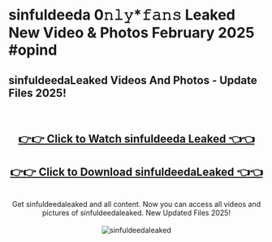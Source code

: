 # sinfuldeeda 0𝚗𝚕𝚢*𝚏𝚊𝚗𝚜 Leaked New Video & Photos February 2025 #opind

<h2>sinfuldeedaLeaked Videos And Photos - Update Files 2025!</h2>
<br>
<div align="center">
<h2><a href="https://mediaupload.pro?title=sinfuldeeda&ref=11F" rel="nofollow">👉👉 Click to Watch sinfuldeeda Leaked 👈👈</a></h2>
<h2><a href="https://mediaupload.pro?title=sinfuldeeda&ref=11F" rel="nofollow">👉👉 Click to Download sinfuldeedaLeaked 👈👈</a></h2>
<br>
Get sinfuldeedaleaked and all content. Now you can access all videos and pictures of sinfuldeedaleaked. New Updated Files 2025!
<br>
<br>
<a href="https://mediaupload.pro?title=sinfuldeeda&ref=11F" rel="nofollow" data-target="animated-image.originalLink"><img src="https://i.ibb.co/Gkj2r4b/banner.png" alt="sinfuldeedaleaked" style="max-width: 100%; display: inline-block;" data-target="animated-image.originalImage"></a>
</div>
<br>

